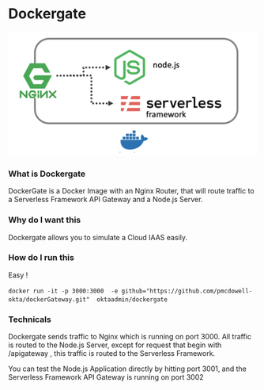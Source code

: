 # Dockergate

 ![Dockergate](./images/dockergate.png)
 

### What is Dockergate

DockerGate is a Docker Image with an Nginx Router,
that will route traffic to a Serverless Framework
API Gateway and a Node.js Server.

### Why do I want this

Dockergate allows you to simulate a Cloud IAAS
easily. 

### How do I run this

Easy !

`docker run -it -p 3000:3000  -e github="https://github.com/pmcdowell-okta/dockerGateway.git"  oktaadmin/dockergate`

### Technicals

Dockergate sends traffic to Nginx which is running
on port 3000. All traffic is routed to the Node.js
Server, except for request that begin with 
/apigateway , this traffic is routed to the 
Serverless Framework.

You can test the Node.js Application directly
by hitting port 3001, and the Serverless Framework
API Gateway is running on port 3002